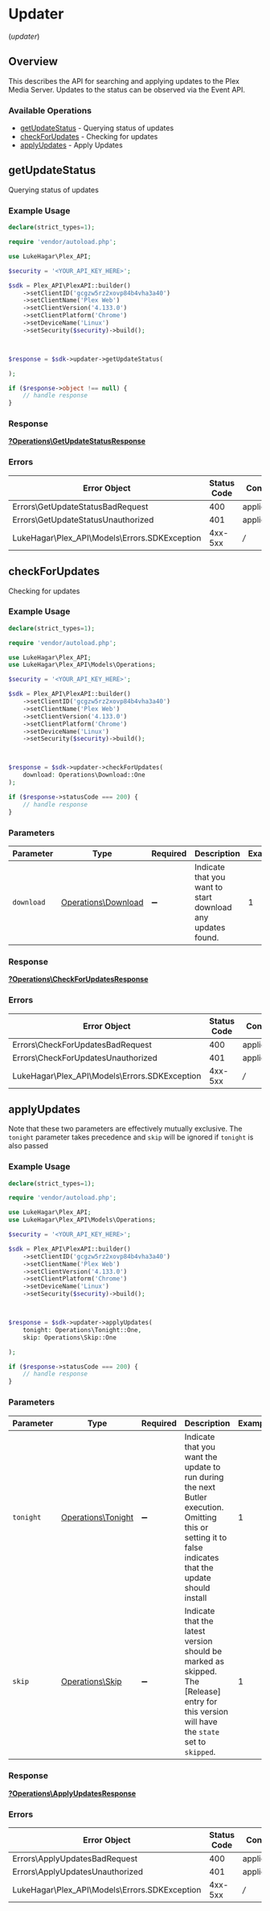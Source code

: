 # Updater
(*updater*)

## Overview

This describes the API for searching and applying updates to the Plex Media Server.
Updates to the status can be observed via the Event API.


### Available Operations

* [getUpdateStatus](#getupdatestatus) - Querying status of updates
* [checkForUpdates](#checkforupdates) - Checking for updates
* [applyUpdates](#applyupdates) - Apply Updates

## getUpdateStatus

Querying status of updates

### Example Usage

```php
declare(strict_types=1);

require 'vendor/autoload.php';

use LukeHagar\Plex_API;

$security = '<YOUR_API_KEY_HERE>';

$sdk = Plex_API\PlexAPI::builder()
    ->setClientID('gcgzw5rz2xovp84b4vha3a40')
    ->setClientName('Plex Web')
    ->setClientVersion('4.133.0')
    ->setClientPlatform('Chrome')
    ->setDeviceName('Linux')
    ->setSecurity($security)->build();



$response = $sdk->updater->getUpdateStatus(

);

if ($response->object !== null) {
    // handle response
}
```

### Response

**[?Operations\GetUpdateStatusResponse](../../Models/Operations/GetUpdateStatusResponse.md)**

### Errors

| Error Object                                  | Status Code                                   | Content Type                                  |
| --------------------------------------------- | --------------------------------------------- | --------------------------------------------- |
| Errors\GetUpdateStatusBadRequest              | 400                                           | application/json                              |
| Errors\GetUpdateStatusUnauthorized            | 401                                           | application/json                              |
| LukeHagar\Plex_API\Models\Errors.SDKException | 4xx-5xx                                       | */*                                           |


## checkForUpdates

Checking for updates

### Example Usage

```php
declare(strict_types=1);

require 'vendor/autoload.php';

use LukeHagar\Plex_API;
use LukeHagar\Plex_API\Models\Operations;

$security = '<YOUR_API_KEY_HERE>';

$sdk = Plex_API\PlexAPI::builder()
    ->setClientID('gcgzw5rz2xovp84b4vha3a40')
    ->setClientName('Plex Web')
    ->setClientVersion('4.133.0')
    ->setClientPlatform('Chrome')
    ->setDeviceName('Linux')
    ->setSecurity($security)->build();



$response = $sdk->updater->checkForUpdates(
    download: Operations\Download::One
);

if ($response->statusCode === 200) {
    // handle response
}
```

### Parameters

| Parameter                                                   | Type                                                        | Required                                                    | Description                                                 | Example                                                     |
| ----------------------------------------------------------- | ----------------------------------------------------------- | ----------------------------------------------------------- | ----------------------------------------------------------- | ----------------------------------------------------------- |
| `download`                                                  | [Operations\Download](../../Models/Operations/Download.md)  | :heavy_minus_sign:                                          | Indicate that you want to start download any updates found. | 1                                                           |

### Response

**[?Operations\CheckForUpdatesResponse](../../Models/Operations/CheckForUpdatesResponse.md)**

### Errors

| Error Object                                  | Status Code                                   | Content Type                                  |
| --------------------------------------------- | --------------------------------------------- | --------------------------------------------- |
| Errors\CheckForUpdatesBadRequest              | 400                                           | application/json                              |
| Errors\CheckForUpdatesUnauthorized            | 401                                           | application/json                              |
| LukeHagar\Plex_API\Models\Errors.SDKException | 4xx-5xx                                       | */*                                           |


## applyUpdates

Note that these two parameters are effectively mutually exclusive. The `tonight` parameter takes precedence and `skip` will be ignored if `tonight` is also passed


### Example Usage

```php
declare(strict_types=1);

require 'vendor/autoload.php';

use LukeHagar\Plex_API;
use LukeHagar\Plex_API\Models\Operations;

$security = '<YOUR_API_KEY_HERE>';

$sdk = Plex_API\PlexAPI::builder()
    ->setClientID('gcgzw5rz2xovp84b4vha3a40')
    ->setClientName('Plex Web')
    ->setClientVersion('4.133.0')
    ->setClientPlatform('Chrome')
    ->setDeviceName('Linux')
    ->setSecurity($security)->build();



$response = $sdk->updater->applyUpdates(
    tonight: Operations\Tonight::One,
    skip: Operations\Skip::One

);

if ($response->statusCode === 200) {
    // handle response
}
```

### Parameters

| Parameter                                                                                                                                                | Type                                                                                                                                                     | Required                                                                                                                                                 | Description                                                                                                                                              | Example                                                                                                                                                  |
| -------------------------------------------------------------------------------------------------------------------------------------------------------- | -------------------------------------------------------------------------------------------------------------------------------------------------------- | -------------------------------------------------------------------------------------------------------------------------------------------------------- | -------------------------------------------------------------------------------------------------------------------------------------------------------- | -------------------------------------------------------------------------------------------------------------------------------------------------------- |
| `tonight`                                                                                                                                                | [Operations\Tonight](../../Models/Operations/Tonight.md)                                                                                                 | :heavy_minus_sign:                                                                                                                                       | Indicate that you want the update to run during the next Butler execution. Omitting this or setting it to false indicates that the update should install | 1                                                                                                                                                        |
| `skip`                                                                                                                                                   | [Operations\Skip](../../Models/Operations/Skip.md)                                                                                                       | :heavy_minus_sign:                                                                                                                                       | Indicate that the latest version should be marked as skipped. The [Release] entry for this version will have the `state` set to `skipped`.               | 1                                                                                                                                                        |

### Response

**[?Operations\ApplyUpdatesResponse](../../Models/Operations/ApplyUpdatesResponse.md)**

### Errors

| Error Object                                  | Status Code                                   | Content Type                                  |
| --------------------------------------------- | --------------------------------------------- | --------------------------------------------- |
| Errors\ApplyUpdatesBadRequest                 | 400                                           | application/json                              |
| Errors\ApplyUpdatesUnauthorized               | 401                                           | application/json                              |
| LukeHagar\Plex_API\Models\Errors.SDKException | 4xx-5xx                                       | */*                                           |
